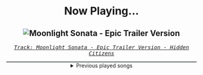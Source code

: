 <div align="center"> 
<h1>Now Playing...</h1>

![Moonlight Sonata - Epic Trailer Version](https://i.scdn.co/image/ab67616d00001e02821688d0ee64bb848cb41bf3)
--
_<samp><a href="https://open.spotify.com/track/3jqcJNacs1yDhtMk0wckxv">Track: Moonlight Sonata - Epic Trailer Version - Hidden Citizens</a></samp>_

<div style="border: 1px #4B5054 solid"></div>
<details>
  <summary>
    Previous played songs
  </summary>
  <table>
    <thead>
      <tr>
        <th>
          Artist
        </th>
        <th>
          Song
        </th>
        <th>
          Link
        </th>
      </tr>
    </thead>
    <tbody>
      <tr><td>Hidden Citizens</td><td>Moonlight Sonata - Epic Trailer Version</td><td><a href="https://open.spotify.com/track/3jqcJNacs1yDhtMk0wckxv">https://open.spotify.com/track/3jqcJNacs1yDhtMk0wckxv</a></td></tr><tr><td>Bag Raiders</td><td>Shooting Stars</td><td><a href="https://open.spotify.com/track/7tOcPDj3vyopZ404pY6UuP">https://open.spotify.com/track/7tOcPDj3vyopZ404pY6UuP</a></td></tr><tr><td>Fall Out Boy</td><td>We Didn’t Start The Fire</td><td><a href="https://open.spotify.com/track/60glT2wsoSHV3B8yCRSB8v">https://open.spotify.com/track/60glT2wsoSHV3B8yCRSB8v</a></td></tr><tr><td>Darude</td><td>Sandstorm</td><td><a href="https://open.spotify.com/track/6Sy9BUbgFse0n0LPA5lwy5">https://open.spotify.com/track/6Sy9BUbgFse0n0LPA5lwy5</a></td></tr><tr><td>Hidden Citizens</td><td>Moonlight Sonata - Epic Trailer Version</td><td><a href="https://open.spotify.com/track/3jqcJNacs1yDhtMk0wckxv">https://open.spotify.com/track/3jqcJNacs1yDhtMk0wckxv</a></td></tr><tr><td>Swedish House Mafia</td><td>Don't You Worry Child - Radio Edit</td><td><a href="https://open.spotify.com/track/2V65y3PX4DkRhy1djlxd9p">https://open.spotify.com/track/2V65y3PX4DkRhy1djlxd9p</a></td></tr><tr><td>Swedish House Mafia</td><td>One (Your Name) - Radio Edit</td><td><a href="https://open.spotify.com/track/1qZMPmpD1jDcOA7gZ6TCde">https://open.spotify.com/track/1qZMPmpD1jDcOA7gZ6TCde</a></td></tr><tr><td>Swedish House Mafia</td><td>Greyhound</td><td><a href="https://open.spotify.com/track/0VffaI2jwQknRrxpECYHsF">https://open.spotify.com/track/0VffaI2jwQknRrxpECYHsF</a></td></tr><tr><td>DVBBS</td><td>Tsunami</td><td><a href="https://open.spotify.com/track/0vZCG0H9KhtU7K8MEUVAoV">https://open.spotify.com/track/0vZCG0H9KhtU7K8MEUVAoV</a></td></tr><tr><td>Martin Garrix</td><td>Quantum</td><td><a href="https://open.spotify.com/track/7cmpWAZsamIlIiyU1aMGZD">https://open.spotify.com/track/7cmpWAZsamIlIiyU1aMGZD</a></td></tr><tr><td>Martin Garrix</td><td>Something</td><td><a href="https://open.spotify.com/track/6LHXb1sGs72iTmpSr0603b">https://open.spotify.com/track/6LHXb1sGs72iTmpSr0603b</a></td></tr><tr><td>Martin Garrix</td><td>Virus (How About Now) - Radio Edit</td><td><a href="https://open.spotify.com/track/5MCpA6s4yxlRWK5xZ0UFl0">https://open.spotify.com/track/5MCpA6s4yxlRWK5xZ0UFl0</a></td></tr><tr><td>Martin Garrix</td><td>Animals</td><td><a href="https://open.spotify.com/track/0A9mHc7oYUoCECqByV8cQR">https://open.spotify.com/track/0A9mHc7oYUoCECqByV8cQR</a></td></tr><tr><td>CORPSE</td><td>MISA MISA!</td><td><a href="https://open.spotify.com/track/2biZJ6YK8Pz1bUby8VDV3Q">https://open.spotify.com/track/2biZJ6YK8Pz1bUby8VDV3Q</a></td></tr><tr><td>CORPSE</td><td>HOT DEMON B!TCHES NEAR U ! ! !</td><td><a href="https://open.spotify.com/track/7v4pPS4A7NgY7bxFA3Etv3">https://open.spotify.com/track/7v4pPS4A7NgY7bxFA3Etv3</a></td></tr><tr><td>Sabaton</td><td>The Attack of the Dead Men</td><td><a href="https://open.spotify.com/track/2K2NeVnP853rkR5ese8ZLP">https://open.spotify.com/track/2K2NeVnP853rkR5ese8ZLP</a></td></tr><tr><td>Sabaton</td><td>The Attack of the Dead Men</td><td><a href="https://open.spotify.com/track/2K2NeVnP853rkR5ese8ZLP">https://open.spotify.com/track/2K2NeVnP853rkR5ese8ZLP</a></td></tr><tr><td>Sabaton</td><td>The Attack of the Dead Men</td><td><a href="https://open.spotify.com/track/2K2NeVnP853rkR5ese8ZLP">https://open.spotify.com/track/2K2NeVnP853rkR5ese8ZLP</a></td></tr><tr><td>Disturbed</td><td>Bad Man - Kordhell Remix</td><td><a href="https://open.spotify.com/track/3iebfHmYMs8dUcAC5qSQ8Y">https://open.spotify.com/track/3iebfHmYMs8dUcAC5qSQ8Y</a></td></tr><tr><td>Jung Kook</td><td>Seven (feat. Latto) (Explicit Ver.)</td><td><a href="https://open.spotify.com/track/7x9aauaA9cu6tyfpHnqDLo">https://open.spotify.com/track/7x9aauaA9cu6tyfpHnqDLo</a></td></tr>
    </tbody>
  </table>
</details>

</div>
